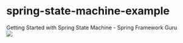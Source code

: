 # spring-state-machine-example
Getting Started with Spring State Machine - Spring Framework Guru
<br>
<a href="https://youtu.be/A-dVgRV5-Bw">
    <img src="https://i.ytimg.com/an_webp/A-dVgRV5-Bw/mqdefault_6s.webp?du=3000&sqp=CKTNz4gG&rs=AOn4CLAV5S8JTdJybujN_cvQOy2C6sx2ag">
</a>
